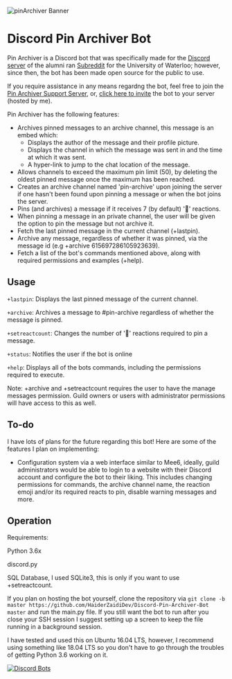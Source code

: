 ![pinArchiver Banner](https://i.imgur.com/OhpJKc1.jpg)
# Discord Pin Archiver Bot

Pin Archiver is a Discord bot that was specifically made for the [Discord server](https://discord.gg/ZZFJhdr) of the alumni ran [Subreddit](https://www.reddit.com/r/uwaterloo/) for the University of Waterloo; however, since then, the bot has been made open source for the public to use. 

If you require assistance in any means regardng the bot, feel free to join the [Pin Archiver Support Server](https://discord.gg/jY9xADW), or, [click here to invite](https://discordapp.com/oauth2/authorize?client_id=533383387763965982&permissions=268823632&scope=bot) the bot to your server (hosted by me).



Pin Archiver has the following features:
- Archives pinned messages to an archive channel, this message is an embed which:
  - Displays the author of the message and their profile picture.
  - Displays the channel in which the message was sent in and the time at which it was sent.
  - A hyper-link to jump to the chat location of the message.
- Allows channels to exceed the maximum pin limit (50), by deleting the oldest pinned message once the maximum has been reached.
- Creates an archive channel named 'pin-archive' upon joining the server if one hasn't been found upon pinning a message or when the bot joins the server.
- Pins (and archives) a message if it receives 7 (by default) '📌' reactions.
- When pinning a message in an private channel, the user will be given the option to pin the message but not archive it.
- Fetch the last pinned message in the current channel (+lastpin).
- Archive any message, regardless of whether it was pinned, via the message id (e.g +archive 615697286105923639).
- Fetch a list of the bot's commands mentioned above, along with required permissions and examples (+help). 

## Usage
`+lastpin`: Displays the last pinned message of the current channel. 

`+archive`: Archives a message to #pin-archive regardless of whether the message is pinned. 

`+setreactcount`: Changes the number of '📌' reactions required to pin a message.

`+status`: Notifies the user if the bot is online

`+help`: Displays all of the bots commands, including the permissions required to execute.

Note: +archive and +setreactcount requires the user to have the manage messages permission. Guild owners or users with administrator permissions will have access to this as well.

## To-do
I have lots of plans for the future regarding this bot! Here are some of the features I plan on implementing:
* Configuration system via a web interface similar to Mee6, ideally, guild administrators would be able to login to a website with their Discord account and configure the bot to their liking. This includes changing permissions for commands, the archive channel name, the reaction emoji and/or its required reacts to pin, disable warning messages and more. 


## Operation
Requirements:

   Python 3.6x 
   
   discord.py
   
   SQL Database, I used SQLite3, this is only if you want to use +setreactcount. 

If you plan on hosting the bot yourself, clone the repository via `git clone -b master https://github.com/HaiderZaidiDev/Discord-Pin-Archiver-Bot master` and run the main.py file. If you still want the bot to run after you close your SSH session I suggest setting up a screen to keep the file running in a background session. 

I have tested and used this on Ubuntu 16.04 LTS, however, I recommend using something like 18.04 LTS so you don't have to go through the troubles of getting Python 3.6 working on it. 

[![Discord Bots](https://discordbots.org/api/widget/533383387763965982.svg)](https://discordbots.org/bot/533383387763965982)

   


